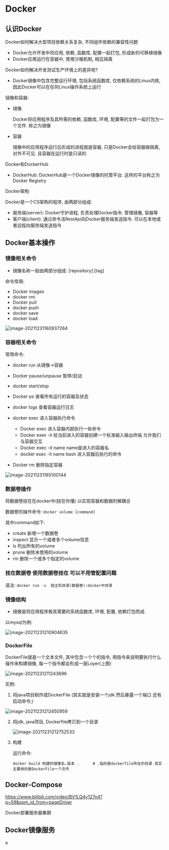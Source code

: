 # Docker



## 认识Docker



Docker如何解决大型项目依赖关系复杂, 不同组件依赖的兼容性问题

+ Docker允许开发中将应用, 依赖, 函数库, 配置一起打包, 形成新的可移植镜像
+ Docker应用运行在容器中, 使用沙箱机制, 相互隔离

Docker如何解决开发测试生产环境上的差异呢?

+ Docker镜像中包含完整运行环境, 包括系统函数库, 仅依赖系统的Linux内核, 因此Docker可以在任何Linux操作系统上运行



镜像和容器:

+ 镜像

  Docker将应用程序及其所需的依赖, 函数库, 环境, 配置等的文件一起打包为一个文件. 称之为镜像

+ 容器

  镜像中的应用程序运行后形成的进程就是容器, 只是Docker会给容器做隔离, 对外不可见. 且容器在运行时是只读的 

 

Docker和DockerHub

+ DockerHub: DockerHub是一个Docker镜像的托管平台. 这样的平台称之为Docker Registry 



Docker架构

Docker是一个CS架构的程序, 由两部分组成:

+ 服务端(server): Docker守护进程, 负责处理Docker指令. 管理镜像, 容器等
+ 客户端(client): 通过命令活RestApi向Docker服务端发送指令. 可以在本地或者远程向服务端发送指令





## Docker基本操作



### 镜像相关命令

+ 镜像名称一般由两部分组成: [repository]:[tag]

命令常用:

+ Docker images
+ docker rmi
+ Docker pull
+ docker push
+ docker save
+ docker load

![image-20211231160937264](https://tva1.sinaimg.cn/large/008i3skNly1gxx2yln8nij31j60u0gp9.jpg)





### 容器相关命令



常用命令:

+ docker run    从镜像->容器
+ Docker pause/unpause     暂停/启动
+ docker start/stop

+ Docker ps       查看所有运行的容器及状态
+ docker logs     查看容器运行日志
+ docker exec  进入容器执行命令
  + Docker exec    进入容器内部执行一些命令
  + Docker exex -it    给当前进入的容器创建一个标准输入输出终端 允许我们与容器交互
  + Docker exec -it name    name是进入的容器名
  + docker exec -it name bash   进入容器后执行的命令   

+ Docker rm    删除指定容器

![image-20211231165100144](https://tva1.sinaimg.cn/large/008i3skNly1gxx45la0frj31kd0u041n.jpg)



 





### 数据卷操作

将数据卷挂在在docker中(挂在你懂)   以实现容器和数据的解耦合

数据卷的操作命令: `docker volume [command]`

其中command如下:

+  create   新增一个数据卷
+ inspect    显示一个或者多个volume信息
+ ls     列出所有的volume
+ prune     删除未使用的volume
+ rm    删除一个或多个指定的volume



### 挂在数据卷  使用数据卷挂在 可以不用管配置问题

语法: `docker run -v  宿主机目录(数据卷):docker中目录`





### 镜像结构

+ 镜像是将应用程序极其需要的系统函数库, 环境, 配置, 依赖打包而成.

以mysql为例:

![image-20211231210904635](https://tva1.sinaimg.cn/large/008i3skNly1gxxbm7e25aj31ic0u00xq.jpg)





### DockerFile

DockerFile就是一个文本文件, 其中包含一个个的指令, 用指令来说明要执行什么操作来构建镜像, 每一个指令都会形成一层Loyer(上图)

![image-20211231211243696](https://tva1.sinaimg.cn/large/008i3skNly1gxxbpwzjmij31xq0tyjx6.jpg)

实例:

1. 将java项目制作成DockerFile (其实就是安装一个jdk 然后暴露一个端口  还有启动命令;)

![image-20211231212450959](https://tva1.sinaimg.cn/large/008i3skNly1gxxc4oo9klj30u012l42f.jpg)



2. 将jdk, java项目, Dockerfile拷贝到一个目录

    ![image-20211231212752533](https://tva1.sinaimg.cn/large/008i3skNly1gxxc5o14ckj313209ajsu.jpg)



3. 构建

   运行命令:

   ``` 
   docker build 构建的镜像名:版本 .      # .指的是dockerfile所在的目录 其实主要用的是DockerFile一个文件
   ```

   



 





## Docker-Compose

https://www.bilibili.com/video/BV1LQ4y127n4?p=59&spm_id_from=pageDriver

Docker部署服务器集群





## Docker镜像服务















































e